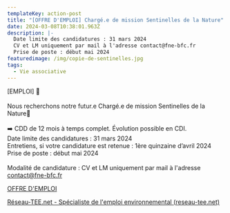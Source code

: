 ```yaml
---
templateKey: action-post
title: "[OFFRE D'EMPLOI] Chargé.e de mission Sentinelles de la Nature"
date: 2024-03-08T10:38:01.963Z
description: |-
  Date limite des candidatures : 31 mars 2024
  CV et LM uniquement par mail à l'adresse contact@fne-bfc.fr
  Prise de poste : début mai 2024
featuredimage: /img/copie-de-sentinelles.jpg
tags:
  - Vie associative
---
```

<!--StartFragment-->

\[EMPLOI] 🔎\
\
Nous recherchons notre futur.e Chargé.e de mission Sentinelles de la Nature📣\
\
➡️ CDD de 12 mois à temps complet. Évolution possible en CDI.\
Date limite des candidatures : 31 mars 2024\
Entretiens, si votre candidature est retenue : 1ère quinzaine d’avril 2024\
Prise de poste : début mai 2024\
\
Modalité de candidature : CV et LM uniquement par mail à l'adresse [contact@fne-bfc.fr](mailto:contact@fne-bfc.fr)

[O﻿FFRE D'EMPLOI](https://www.fne-bfc.fr/img/offre-d-emploi-sentinelles-de-la-nature.pdf)

<!--EndFragment-->

<!--StartFragment-->

[Réseau-TEE.net - Spécialiste de l'emploi environnemental (reseau-tee.net)](https://www.reseau-tee.net/108226_offre-emploi-chargn-e-de-mission-sentinelles-de-la-nature-h-f.html)

<!--EndFragment-->